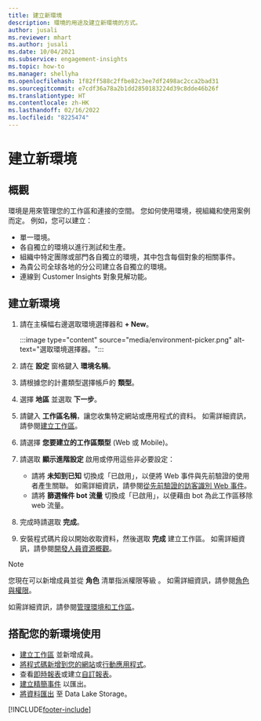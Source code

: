 ```yaml
---
title: 建立新環境
description: 環境的用途及建立新環境的方式。
author: jusali
ms.reviewer: mhart
ms.author: jusali
ms.date: 10/04/2021
ms.subservice: engagement-insights
ms.topic: how-to
ms.manager: shellyha
ms.openlocfilehash: 1f82ff588c2ffbe82c3ee7df2498ac2cca2bad31
ms.sourcegitcommit: e7cdf36a78a2b1dd2850183224d39c8dde46b26f
ms.translationtype: HT
ms.contentlocale: zh-HK
ms.lasthandoff: 02/16/2022
ms.locfileid: "8225474"
---
```

# <a name="create-a-new-environment"></a>建立新環境 

## <a name="overview"></a>概觀

環境是用來管理您的工作區和連接的空間。 您如何使用環境，視組織和使用案例而定。 例如，您可以建立：

- 單一環境。
- 各自獨立的環境以進行測試和生產。
- 組織中特定團隊或部門各自獨立的環境，其中包含每個對象的相關事件。
- 為貴公司全球各地的分公司建立各自獨立的環境。
- 連線到 Customer Insights 對象見解功能。

## <a name="create-a-new-environment"></a>建立新環境

1. 請在主橫幅右邊選取環境選擇器和 **+ New**。

   :::image type="content" source="media/environment-picker.png" alt-text="選取環境選擇器。":::

1. 請在 **設定** 窗格鍵入 **環境名稱**。

1. 請根據您的計畫類型選擇帳戶的 **類型**。

1. 選擇 **地區** 並選取 **下一步**。 

1. 請鍵入 **工作區名稱**，讓您收集特定網站或應用程式的資料。 如需詳細資訊，請參閱[建立工作區](create-workspace.md)。

1. 請選擇 **您要建立的工作區類型** (Web 或 Mobile)。 

1. 請選取 **顯示進階設定** 啟用或停用這些非必要設定：

   - 請將 **未知到已知** 切換成「已啟用」，以便將 Web 事件與先前驗證的使用者產生關聯。 如需詳細資訊，請參閱[從先前驗證的訪客識別 Web 事件](unknown-to-known.md)。
   - 請將 **篩選條件 bot 流量** 切換成「已啟用」，以便藉由 bot 為此工作區移除 web 流量。 

1. 完成時請選取 **完成**。 

1. 安裝程式碼片段以開始收取資料，然後選取 **完成** 建立工作區。 如需詳細資訊，請參閱[開發人員資源概觀](developer-resources.md)。

> [!NOTE]
> 您現在可以新增成員並從 **角色** 清單指派權限等級 。 如需詳細資訊，請參閱[角色與權限](user-roles.md)。 

如需詳細資訊，請參閱[管理環境和工作區](manage-environments-workspaces.md)。

## <a name="work-with-your-new-environment"></a>搭配您的新環境使用

- [建立工作區](../engagement-insights/create-workspace.md) 並新增成員。
- [將程式碼新增到您的網站](../engagement-insights/instrument-website.md)或[行動應用程式](../engagement-insights/developer-resources.md#capture-events-from-mobile-apps)。
- 查看[即時報表](../engagement-insights/view-reports.md)或建立[自訂報表](../engagement-insights/custom-reports.md)。
- [建立精簡事件](../engagement-insights/refined-events.md) 以匯出。
- [將資料匯出](../engagement-insights/export-events.md) 至 Data Lake Storage。

[!INCLUDE[footer-include](../includes/footer-banner.md)]
